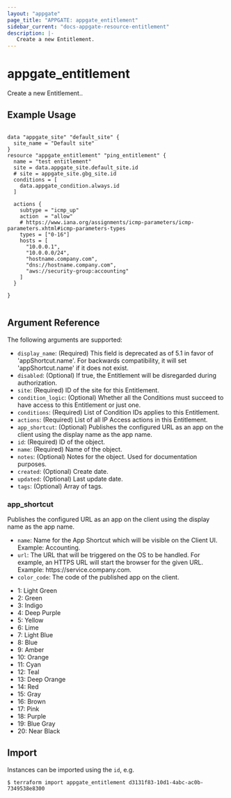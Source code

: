 ```yaml
---
layout: "appgate"
page_title: "APPGATE: appgate_entitlement"
sidebar_current: "docs-appgate-resource-entitlement"
description: |-
   Create a new Entitlement.
---
```


# appgate_entitlement

Create a new Entitlement..

## Example Usage

```hcl

data "appgate_site" "default_site" {
  site_name = "Default site"
}
resource "appgate_entitlement" "ping_entitlement" {
  name = "test entitlement"
  site = data.appgate_site.default_site.id
  # site = appgate_site.gbg_site.id
  conditions = [
    data.appgate_condition.always.id
  ]

  actions {
    subtype = "icmp_up"
    action  = "allow"
    # https://www.iana.org/assignments/icmp-parameters/icmp-parameters.xhtml#icmp-parameters-types
    types = ["0-16"]
    hosts = [
      "10.0.0.1",
      "10.0.0.0/24",
      "hostname.company.com",
      "dns://hostname.company.com",
      "aws://security-group:accounting"
    ]
  }

}


```

## Argument Reference

The following arguments are supported:


* `display_name`: (Required) This field is deprecated as of 5.1 in favor of &#39;appShortcut.name&#39;. For backwards compatibility, it will set &#39;appShortcut.name&#39; if it does not exist.
* `disabled`: (Optional) If true, the Entitlement will be disregarded during authorization.
* `site`: (Required) ID of the site for this Entitlement.
* `condition_logic`: (Optional) Whether all the Conditions must succeed to have access to this Entitlement or just one.
* `conditions`: (Required) List of Condition IDs applies to this Entitlement.
* `actions`: (Required) List of all IP Access actions in this Entitlement.
* `app_shortcut`: (Optional) Publishes the configured URL as an app on the client using the display name as the app name.
* `id`: (Required) ID of the object.
* `name`: (Required) Name of the object.
* `notes`: (Optional) Notes for the object. Used for documentation purposes.
* `created`: (Optional) Create date.
* `updated`: (Optional) Last update date.
* `tags`: (Optional) Array of tags.


### app_shortcut
Publishes the configured URL as an app on the client using the display name as the app name.

* `name`: Name for the App Shortcut which will be visible on the Client UI. Example: Accounting.
* `url`: The URL that will be triggered on the OS to be handled. For example, an HTTPS URL will start the browser for the given URL. Example: https:&#x2F;&#x2F;service.company.com.
* `color_code`: The code of the published app on the client.
- 1: Light Green
- 2: Green
- 3: Indigo
- 4: Deep Purple
- 5: Yellow
- 6: Lime
- 7: Light Blue
- 8: Blue
- 9: Amber
- 10: Orange
- 11: Cyan
- 12: Teal
- 13: Deep Orange
- 14: Red
- 15: Gray
- 16: Brown
- 17: Pink
- 18: Purple
- 19: Blue Gray
- 20: Near Black




## Import

Instances can be imported using the `id`, e.g.

```
$ terraform import appgate_entitlement d3131f83-10d1-4abc-ac0b-7349538e8300
```
